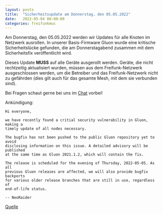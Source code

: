 ```yaml
---
layout: posts
title:  "Sicherheitsupdate am Donnerstag, den 05.05.2022"
date:   2022-05-04 08:00:00
categories: freifunkmuc
---
```


Am Donnerstag, den 05.05.2022 werden wir Updates für alle Knoten im Netzwerk ausrollen. In unserer Basis-Firmware Gluon wurde eine kritische Sicherheitslücke gefunden, die am Donnerstagabend zusammen mit dem Sicherheitsfix veröffentlicht wird.

Dieses Update **MUSS** auf alle Geräte ausgerollt werden. Geräte, die nicht rechtzeitig aktualisiert wurden, müssen aus dem Freifunk-Netzwerk ausgeschlossen werden, um die Betreiber und das Freifunk-Netzwerk nicht zu gefährden (dies gilt auch für das gesamte Mesh, mit dem sie verbunden sind).

Bei Fragen schaut gerne bei uns im [Chat](https://chat.ffmuc.net) vorbei!


Ankündigung:
```
Hi everyone,

we have recently found a critial security vulnerability in Gluon, making a
timely update of all nodes necessary.

The bugfix has not been pushed to the public Gluon repository yet to avoid
disclosing information on this issue. A detailed advisory will be published
at the same time as Gluon 2021.1.2, which will contain the fix.

The release is scheduled for the evening of Thursday, 2022-05-05. As all
previous Gluon releases are affected, we will also provide bugfix backports
for various older release branches that are still in use, regardless of
end-of-life status.

-- NeoRaider
```

[Quelle](https://lists.freifunk.net/pipermail/firmware-devel-freifunk.net/2022-May/000240.html)